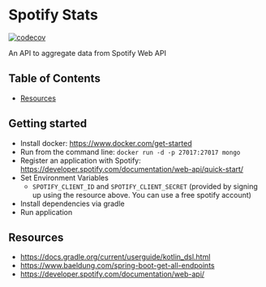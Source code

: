 # Spotify Stats

[![codecov](https://codecov.io/gh/brenthaertlein/spotify-stats/branch/main/graph/badge.svg?token=4O5N0S3725)](https://codecov.io/gh/brenthaertlein/spotify-stats)

An API to aggregate data from Spotify Web API

## Table of Contents

* [Resources](#Resources)

## Getting started

* Install docker: https://www.docker.com/get-started
* Run from the command line: `docker run -d -p 27017:27017 mongo`
* Register an application with
  Spotify: https://developer.spotify.com/documentation/web-api/quick-start/
* Set Environment Variables
    * `SPOTIFY_CLIENT_ID` and `SPOTIFY_CLIENT_SECRET` (provided by signing up using the resource
      above. You can use a free spotify account)
* Install dependencies via gradle
* Run application

## Resources

* https://docs.gradle.org/current/userguide/kotlin_dsl.html
* https://www.baeldung.com/spring-boot-get-all-endpoints
* https://developer.spotify.com/documentation/web-api/
